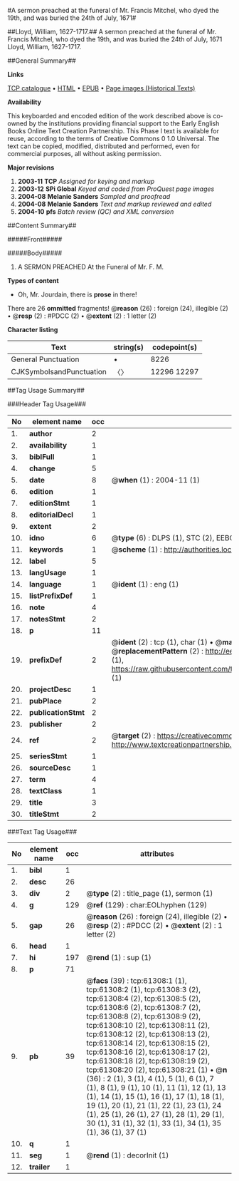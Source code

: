 #A sermon preached at the funeral of Mr. Francis Mitchel, who dyed the 19th, and was buried the 24th of July, 1671#

##Lloyd, William, 1627-1717.##
A sermon preached at the funeral of Mr. Francis Mitchel, who dyed the 19th, and was buried the 24th of July, 1671
Lloyd, William, 1627-1717.

##General Summary##

**Links**

[TCP catalogue](http://www.ota.ox.ac.uk/tcp/)  • 
[HTML](http://tei.it.ox.ac.uk/tcp/Texts-HTML/free/A48/A48837.html)  • 
[EPUB](http://tei.it.ox.ac.uk/tcp/Texts-EPUB/free/A48/A48837.epub) • 
[Page images (Historical Texts)](https://data.historicaltexts.jisc.ac.uk/view?pubId=eebo-12402700e&pageId=eebo-12402700e-61308-1)

**Availability**

This keyboarded and encoded edition of the
	       work described above is co-owned by the institutions
	       providing financial support to the Early English Books
	       Online Text Creation Partnership. This Phase I text is
	       available for reuse, according to the terms of Creative
	       Commons 0 1.0 Universal. The text can be copied,
	       modified, distributed and performed, even for
	       commercial purposes, all without asking permission.

**Major revisions**

1. __2003-11__ __TCP__ *Assigned for keying and markup*
1. __2003-12__ __SPi Global__ *Keyed and coded from ProQuest page images*
1. __2004-08__ __Melanie Sanders__ *Sampled and proofread*
1. __2004-08__ __Melanie Sanders__ *Text and markup reviewed and edited*
1. __2004-10__ __pfs__ *Batch review (QC) and XML conversion*

##Content Summary##

#####Front#####

#####Body#####

1. A SERMON PREACHED At the Funeral of Mr. F. M.

**Types of content**

  * Oh, Mr. Jourdain, there is **prose** in there!

There are 26 **ommitted** fragments! 
 @__reason__ (26) : foreign (24), illegible (2)  •  @__resp__ (2) : #PDCC (2)  •  @__extent__ (2) : 1 letter (2)

**Character listing**


|Text|string(s)|codepoint(s)|
|---|---|---|
|General Punctuation|•|8226|
|CJKSymbolsandPunctuation|〈〉|12296 12297|

##Tag Usage Summary##

###Header Tag Usage###

|No|element name|occ|attributes|
|---|---|---|---|
|1.|__author__|2||
|2.|__availability__|1||
|3.|__biblFull__|1||
|4.|__change__|5||
|5.|__date__|8| @__when__ (1) : 2004-11 (1)|
|6.|__edition__|1||
|7.|__editionStmt__|1||
|8.|__editorialDecl__|1||
|9.|__extent__|2||
|10.|__idno__|6| @__type__ (6) : DLPS (1), STC (2), EEBO-CITATION (1), OCLC (1), VID (1)|
|11.|__keywords__|1| @__scheme__ (1) : http://authorities.loc.gov/ (1)|
|12.|__label__|5||
|13.|__langUsage__|1||
|14.|__language__|1| @__ident__ (1) : eng (1)|
|15.|__listPrefixDef__|1||
|16.|__note__|4||
|17.|__notesStmt__|2||
|18.|__p__|11||
|19.|__prefixDef__|2| @__ident__ (2) : tcp (1), char (1)  •  @__matchPattern__ (2) : ([0-9\-]+):([0-9IVX]+) (1), (.+) (1)  •  @__replacementPattern__ (2) : http://eebo.chadwyck.com/downloadtiff?vid=$1&page=$2 (1), https://raw.githubusercontent.com/textcreationpartnership/Texts/master/tcpchars.xml#$1 (1)|
|20.|__projectDesc__|1||
|21.|__pubPlace__|2||
|22.|__publicationStmt__|2||
|23.|__publisher__|2||
|24.|__ref__|2| @__target__ (2) : https://creativecommons.org/publicdomain/zero/1.0/ (1), http://www.textcreationpartnership.org/docs/. (1)|
|25.|__seriesStmt__|1||
|26.|__sourceDesc__|1||
|27.|__term__|4||
|28.|__textClass__|1||
|29.|__title__|3||
|30.|__titleStmt__|2||


###Text Tag Usage###

|No|element name|occ|attributes|
|---|---|---|---|
|1.|__bibl__|1||
|2.|__desc__|26||
|3.|__div__|2| @__type__ (2) : title_page (1), sermon (1)|
|4.|__g__|129| @__ref__ (129) : char:EOLhyphen (129)|
|5.|__gap__|26| @__reason__ (26) : foreign (24), illegible (2)  •  @__resp__ (2) : #PDCC (2)  •  @__extent__ (2) : 1 letter (2)|
|6.|__head__|1||
|7.|__hi__|197| @__rend__ (1) : sup (1)|
|8.|__p__|71||
|9.|__pb__|39| @__facs__ (39) : tcp:61308:1 (1), tcp:61308:2 (1), tcp:61308:3 (2), tcp:61308:4 (2), tcp:61308:5 (2), tcp:61308:6 (2), tcp:61308:7 (2), tcp:61308:8 (2), tcp:61308:9 (2), tcp:61308:10 (2), tcp:61308:11 (2), tcp:61308:12 (2), tcp:61308:13 (2), tcp:61308:14 (2), tcp:61308:15 (2), tcp:61308:16 (2), tcp:61308:17 (2), tcp:61308:18 (2), tcp:61308:19 (2), tcp:61308:20 (2), tcp:61308:21 (1)  •  @__n__ (36) : 2 (1), 3 (1), 4 (1), 5 (1), 6 (1), 7 (1), 8 (1), 9 (1), 10 (1), 11 (1), 12 (1), 13 (1), 14 (1), 15 (1), 16 (1), 17 (1), 18 (1), 19 (1), 20 (1), 21 (1), 22 (1), 23 (1), 24 (1), 25 (1), 26 (1), 27 (1), 28 (1), 29 (1), 30 (1), 31 (1), 32 (1), 33 (1), 34 (1), 35 (1), 36 (1), 37 (1)|
|10.|__q__|1||
|11.|__seg__|1| @__rend__ (1) : decorInit (1)|
|12.|__trailer__|1||
